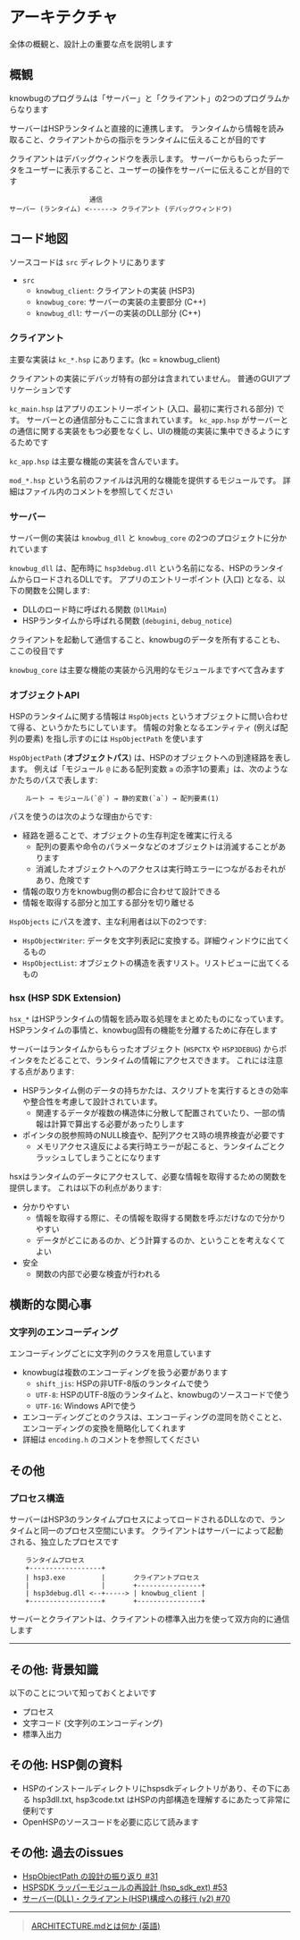 # アーキテクチャ

全体の概観と、設計上の重要な点を説明します

## 概観

knowbugのプログラムは「サーバー」と「クライアント」の2つのプログラムからなります

サーバーはHSPランタイムと直接的に連携します。
ランタイムから情報を読み取ること、クライアントからの指示をランタイムに伝えることが目的です

クライアントはデバッグウィンドウを表示します。
サーバーからもらったデータをユーザーに表示すること、ユーザーの操作をサーバーに伝えることが目的です

                        通信
    サーバー (ランタイム) <------> クライアント (デバッグウィンドウ)

## コード地図

ソースコードは `src` ディレクトリにあります

- `src`
    - `knowbug_client`: クライアントの実装 (HSP3)
    - `knowbug_core`: サーバーの実装の主要部分 (C++)
    - `knowbug_dll`: サーバーの実装のDLL部分 (C++)

### クライアント

主要な実装は `kc_*.hsp` にあります。(kc = knowbug_client)

クライアントの実装にデバッガ特有の部分は含まれていません。
普通のGUIアプリケーションです

`kc_main.hsp` はアプリのエントリーポイント (入口、最初に実行される部分) です。
サーバーとの通信部分もここに含まれています。
`kc_app.hsp` がサーバーとの通信に関する実装をもつ必要をなくし、UIの機能の実装に集中できるようにするためです

`kc_app.hsp` は主要な機能の実装を含んでいます。

`mod_*.hsp` という名前のファイルは汎用的な機能を提供するモジュールです。
詳細はファイル内のコメントを参照してください

### サーバー

サーバー側の実装は `knowbug_dll` と `knowbug_core` の2つのプロジェクトに分かれています

`knowbug_dll` は、配布時に `hsp3debug.dll` という名前になる、HSPのランタイムからロードされるDLLです。
アプリのエントリーポイント (入口) となる、以下の関数を公開します:

- DLLのロード時に呼ばれる関数 (`DllMain`)
- HSPランタイムから呼ばれる関数 (`debugini`, `debug_notice`)

クライアントを起動して通信すること、knowbugのデータを所有することも、ここの役目です

`knowbug_core` は主要な機能の実装から汎用的なモジュールまですべて含みます

### オブジェクトAPI

HSPのランタイムに関する情報は `HspObjects` というオブジェクトに問い合わせて得る、というかたちにしています。
情報の対象となるエンティティ (例えば配列の要素) を指し示すのには `HspObjectPath` を使います

`HspObjectPath` (**オブジェクトパス**) は、HSPのオブジェクトへの到達経路を表します。
例えば「モジュール `@` にある配列変数 `a` の添字1の要素」は、次のようなかたちのパスで表します:

```
    ルート → モジュール(`@`) → 静的変数(`a`) → 配列要素(1)
```

パスを使うのは次のような理由からです:

- 経路を遡ることで、オブジェクトの生存判定を確実に行える
    - 配列の要素や命令のパラメータなどのオブジェクトは消滅することがあります
    - 消滅したオブジェクトへのアクセスは実行時エラーにつながるおそれがあり、危険です
- 情報の取り方をknowbug側の都合に合わせて設計できる
- 情報を取得する部分と加工する部分を切り離せる

`HspObjects` にパスを渡す、主な利用者は以下の2つです:

- `HspObjectWriter`: データを文字列表記に変換する。詳細ウィンドウに出てくるもの
- `HspObjectList`: オブジェクトの構造を表すリスト。リストビューに出てくるもの

### hsx (HSP SDK Extension)

`hsx_*` はHSPランタイムの情報を読み取る処理をまとめたものになっています。
HSPランタイムの事情と、knowbug固有の機能を分離するために存在します

サーバーはランタイムからもらったオブジェクト (`HSPCTX` や `HSP3DEBUG`) からポインタをたどることで、ランタイムの情報にアクセスできます。
これには注意する点があります:

- HSPランタイム側のデータの持ちかたは、スクリプトを実行するときの効率や整合性を考慮して設計されています。
    - 関連するデータが複数の構造体に分散して配置されていたり、一部の情報は計算で算出する必要があったりします
- ポインタの脱参照時のNULL検査や、配列アクセス時の境界検査が必要です
    - メモリアクセス違反による実行時エラーが起こると、ランタイムごとクラッシュしてしまうことになります

hsxはランタイムのデータにアクセスして、必要な情報を取得するための関数を提供します。
これは以下の利点があります:

- 分かりやすい
    - 情報を取得する際に、その情報を取得する関数を呼ぶだけなので分かりやすい
    - データがどこにあるのか、どう計算するのか、ということを考えなくてよい
- 安全
    - 関数の内部で必要な検査が行われる

## 横断的な関心事

### 文字列のエンコーディング

エンコーディングごとに文字列のクラスを用意しています

- knowbugは複数のエンコーディングを扱う必要があります
    - `shift_jis`: HSPの非UTF-8版のランタイムで使う
    - `UTF-8`: HSPのUTF-8版のランタイムと、knowbugのソースコードで使う
    - `UTF-16`: Windows APIで使う
- エンコーディングごとのクラスは、エンコーディングの混同を防ぐことと、エンコーディングの変換を簡略化してくれます
- 詳細は `encoding.h` のコメントを参照してください

## その他

### プロセス構造

サーバーはHSP3のランタイムプロセスによってロードされるDLLなので、ランタイムと同一のプロセス空間にいます。
クライアントはサーバーによって起動される、独立したプロセスです

```
    ランタイムプロセス
    +------------------+
    | hsp3.exe         |       クライアントプロセス
    |                  |       +----------------+
    | hsp3debug.dll <--+-----> | knowbug_client |
    +------------------+       +----------------+
```

サーバーとクライアントは、クライアントの標準入出力を使って双方向的に通信します

----

## その他: 背景知識

以下のことについて知っておくとよいです

- プロセス
- 文字コード (文字列のエンコーディング)
- 標準入出力

## その他: HSP側の資料

- HSPのインストールディレクトリにhspsdkディレクトリがあり、その下にある hsp3dll.txt, hsp3code.txt はHSPの内部構造を理解するにあたって非常に便利です
- OpenHSPのソースコードを必要に応じて読みます

## その他: 過去のissues

- [HspObjectPath の設計の振り返り #31](https://github.com/vain0x/knowbug/issues/31)
- [HSPSDK ラッパーモジュールの再設計 (hsp_sdk_ext) #53](https://github.com/vain0x/knowbug/pull/53)
- [サーバー(DLL)・クライアント(HSP)構成への移行 (v2) #70](https://github.com/vain0x/knowbug/issues/70)

----

> [ARCHITECTURE.mdとは何か (英語)](https://matklad.github.io/2021/02/06/ARCHITECTURE.md.html)
